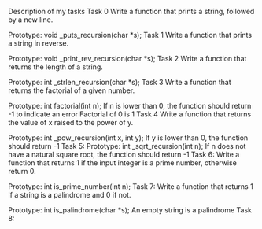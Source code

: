 Description of my tasks
Task 0
Write a function that prints a string, followed by a new line.

Prototype: void _puts_recursion(char *s);
Task 1
Write a function that prints a string in reverse.

Prototype: void _print_rev_recursion(char *s);
Task 2
Write a function that returns the length of a string.

Prototype: int _strlen_recursion(char *s);
Task 3
Write a function that returns the factorial of a given number.

Prototype: int factorial(int n);
If n is lower than 0, the function should return -1 to indicate an error
Factorial of 0 is 1
Task 4
Write a function that returns the value of x raised to the power of y.

Prototype: int _pow_recursion(int x, int y);
If y is lower than 0, the function should return -1
Task 5:
Prototype: int _sqrt_recursion(int n);
If n does not have a natural square root, the function should return -1
Task 6:
Write a function that returns 1 if the input integer is a prime number, otherwise return 0.

Prototype: int is_prime_number(int n);
Task 7:
Write a function that returns 1 if a string is a palindrome and 0 if not.

Prototype: int is_palindrome(char *s);
An empty string is a palindrome
Task 8:

